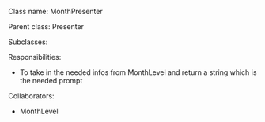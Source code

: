 Class name: MonthPresenter

Parent class: Presenter

Subclasses: 

Responsibilities:
* To take in the needed infos from MonthLevel and return a string which is the needed prompt

Collaborators:
* MonthLevel